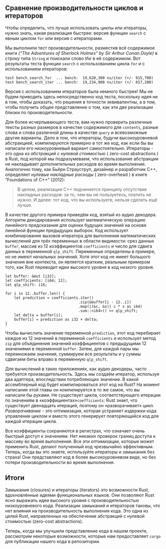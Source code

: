 ## Сравнение производительности циклов и итераторов

Чтобы определить, что лучше использовать циклы или итераторы, нужно знать, какая реализация быстрее: версия функции `search` с явным циклом `for` или версия с итераторами.

Мы выполнили тест производительности, разместив всё содержимое книги *(“The Adventures of Sherlock Holmes” by Sir Arthur Conan Doyle)* в строку типа `String` и поискали слово *the* в её содержимом. Вот результаты теста функции `search` с использованием цикла `for` и с использованием итераторов:

```text
test bench_search_for  ... bench:  19,620,300 ns/iter (+/- 915,700)
test bench_search_iter ... bench:  19,234,900 ns/iter (+/- 657,200)
```

Версия с использованием итераторов была немного быстрее! Мы не будем приводить здесь непосредственно код теста, поскольку идея не в том, чтобы доказать, что решения в точности эквивалентны, а в том, чтобы получить общее представление о том, как эти две реализации близки по производительности.

Для более исчерпывающего теста, вам нужно проверить различные тексты разных размеров в качестве содержимого для `contents`, разные слова и слова различной длины в качестве `query` и всевозможные другие варианты. Дело в том, что итераторы, будучи высокоуровневой абстракцией, компилируются примерно в тот же код, как если бы вы написали его низкоуровневый вариант самостоятельно. Итераторы - это одна из *абстракций с нулевой стоимостью* ( zero-cost abstractions ) в Rust, под которой мы подразумеваем, что использование абстракции не накладывает дополнительных расходов во время выполнения. Аналогично тому, как Бьёрн Страуструп, дизайнер и разработчик C++, определяет *нулевые накладные расходы* ( zero-overhead ) в книге “Foundations of C++” (2012):

> В целом, реализация C++ подчиняется принципу отсутствия накладных расходов: за то, чем вы не пользуетесь, платить не нужно. И далее: тот код, что вы используете, нельзя сделать ещё лучше.

В качестве другого примера приведём код, взятый из аудио декодера. Алгоритм декодирования использует математическую операцию линейного предсказания для оценки будущих значений на основе линейной функции предыдущих выборок. Код использует комбинирование вызовов итератора для выполнения математических вычислений для трёх переменных в области видимости: срез данных `buffer`, массив из 12 коэффициентов `coefficients` и число для сдвига данных в переменной `qlp_shift`. Переменные определены в примере, но не имеют начальных значений. Хотя этот код не имеет большого значения вне контекста, он является кратким, реальным примером того, как Rust переводит идеи высокого уровня в код низкого уровня.

```rust,ignore
let buffer: &mut [i32];
let coefficients: [i64; 12];
let qlp_shift: i16;

for i in 12..buffer.len() {
    let prediction = coefficients.iter()
                                 .zip(&buffer[i - 12..i])
                                 .map(|(&c, &s)| c * s as i64)
                                 .sum::<i64>() >> qlp_shift;
    let delta = buffer[i];
    buffer[i] = prediction as i32 + delta;
}
```

Чтобы вычислить значение переменной `prediction`, этот код перебирает каждое из 12 значений в переменной `coefficients` и использует метод `zip` для объединения значений коэффициентов с предыдущими 12 значениями в переменной `buffer`. Затем, для каждой пары мы перемножаем значения, суммируем все результаты и у суммы сдвигаем биты вправо в переменную `qlp_shift`.

Для вычислений в таких приложениях, как аудио декодеры, часто требуется производительность. Здесь мы создаём итератор, используя два адаптера, впоследствии потребляющих значение. В какой ассемблерный код будет компилироваться этот код на Rust? На момент написания этой главы он компилируется в то же самое, что вы написали бы руками. Не существует цикла, соответствующего итерации по значениям в «коэффициентах»`coefficients`: Rust знает, что существует двенадцать итераций, поэтому он «разворачивает» цикл. *Разворачивание* - это оптимизация, которая устраняет издержки кода управления циклом и вместо этого генерирует повторяющийся код для каждой итерации цикла.

Все коэффициенты сохраняются в регистрах, что означает очень быстрый доступ к значениям. Нет никаких проверок границ доступа к массиву во время выполнения. Все эти оптимизации, которые может применить Rust, делают полученный код чрезвычайно эффективным. Теперь, когда вы это знаете, используйте итераторы и замыкания без страха! Они представляют код в более высокоуровневом виде, но без потери производительности во время выполнения.

## Итоги

Замыкания (closures) и итераторы (iterators) это возможности Rust, вдохновлённые идеями функциональных языков. Они позволяют Rust ясно выражать идеи высокого уровня с производительностью низкоуровневого кода. Реализации замыканий и итераторов таковы, что нет влияния на производительность выполнения кода. Это одна из целей Rust, направленных на обеспечение абстракций с нулевой стоимостью (zero-cost abstractions).

Теперь, когда мы улучшили представление кода в нашем проекте, рассмотрим некоторые возможности, которые нам предоставляет `cargo` для публикации нашего кода в репозитории.
